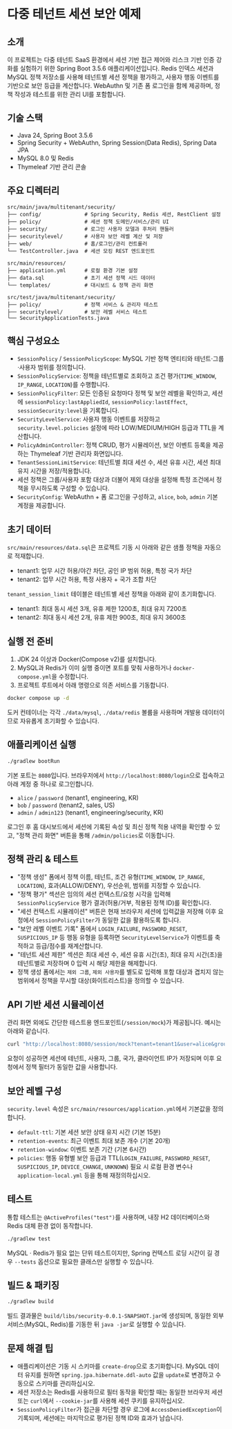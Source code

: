 # 다중 테넌트 세션 보안 예제

## 소개
이 프로젝트는 다중 테넌트 SaaS 환경에서 세션 기반 접근 제어와 리스크 기반 인증 강화를 실험하기 위한 Spring Boot 3.5.6 애플리케이션입니다. Redis 인덱스 세션과 MySQL 정책 저장소를 사용해 테넌트별 세션 정책을 평가하고, 사용자 행동 이벤트를 기반으로 보안 등급을 계산합니다. WebAuthn 및 기존 폼 로그인을 함께 제공하며, 정책 작성과 테스트를 위한 관리 UI를 포함합니다.

## 기술 스택
- Java 24, Spring Boot 3.5.6
- Spring Security + WebAuthn, Spring Session(Data Redis), Spring Data JPA
- MySQL 8.0 및 Redis
- Thymeleaf 기반 관리 콘솔

## 주요 디렉터리
```
src/main/java/multitenant/security/
├── config/              # Spring Security, Redis 세션, RestClient 설정
├── policy/              # 세션 정책 도메인/서비스/관리 UI
├── security/            # 로그인 사용자 모델과 후처리 핸들러
├── securitylevel/       # 사용자 보안 레벨 계산 및 저장
├── web/                 # 홈/로그인/관리 컨트롤러
└── TestController.java  # 세션 모킹 REST 엔드포인트

src/main/resources/
├── application.yml      # 로컬 환경 기본 설정
├── data.sql             # 초기 세션 정책 시드 데이터
└── templates/           # 대시보드 & 정책 관리 화면

src/test/java/multitenant/security/
├── policy/              # 정책 서비스 & 관리자 테스트
├── securitylevel/       # 보안 레벨 서비스 테스트
└── SecurityApplicationTests.java
```

## 핵심 구성요소
- `SessionPolicy` / `SessionPolicyScope`: MySQL 기반 정책 엔티티와 테넌트·그룹·사용자 범위를 정의합니다.
- `SessionPolicyService`: 정책을 테넌트별로 조회하고 조건 평가(`TIME_WINDOW`, `IP_RANGE`, `LOCATION`)를 수행합니다.
- `SessionPolicyFilter`: 모든 인증된 요청마다 정책 및 보안 레벨을 확인하고, 세션에 `sessionPolicy:lastAppliedId`, `sessionPolicy:lastEffect`, `sessionSecurity:level`을 기록합니다.
- `SecurityLevelService`: 사용자 행동 이벤트를 저장하고 `security.level.policies` 설정에 따라 LOW/MEDIUM/HIGH 등급과 TTL을 계산합니다.
- `PolicyAdminController`: 정책 CRUD, 평가 시뮬레이션, 보안 이벤트 등록을 제공하는 Thymeleaf 기반 관리자 화면입니다.
- `TenantSessionLimitService`: 테넌트별 최대 세션 수, 세션 유휴 시간, 세션 최대 유지 시간을 저장/적용합니다.
- 세션 정책은 그룹/사용자 포함 대상과 더불어 제외 대상을 설정해 특정 조건에서 정책을 무시하도록 구성할 수 있습니다.
- `SecurityConfig`: WebAuthn + 폼 로그인을 구성하고, `alice`, `bob`, `admin` 기본 계정을 제공합니다.

## 초기 데이터
`src/main/resources/data.sql`은 프로젝트 기동 시 아래와 같은 샘플 정책을 자동으로 적재합니다.
- tenant1: 업무 시간 허용/야간 차단, 공인 IP 범위 허용, 특정 국가 차단
- tenant2: 업무 시간 허용, 특정 사용자 + 국가 조합 차단

`tenant_session_limit` 테이블은 테넌트별 세션 정책을 아래와 같이 초기화합니다.
- tenant1: 최대 동시 세션 3개, 유휴 제한 1200초, 최대 유지 7200초
- tenant2: 최대 동시 세션 2개, 유휴 제한 900초, 최대 유지 3600초

## 실행 전 준비
1. JDK 24 이상과 Docker(Compose v2)를 설치합니다.
2. MySQL과 Redis가 이미 실행 중이면 포트를 맞춰 사용하거나 `docker-compose.yml`을 수정합니다.
3. 프로젝트 루트에서 아래 명령으로 의존 서비스를 기동합니다.

```bash
docker compose up -d
```

도커 컨테이너는 각각 `./data/mysql`, `./data/redis` 볼륨을 사용하며 개발용 데이터이므로 자유롭게 초기화할 수 있습니다.

## 애플리케이션 실행
```bash
./gradlew bootRun
```
기본 포트는 `8080`입니다. 브라우저에서 `http://localhost:8080/login`으로 접속하고 아래 계정 중 하나로 로그인합니다.
- `alice` / `password` (tenant1, engineering, KR)
- `bob` / `password` (tenant2, sales, US)
- `admin` / `admin123` (tenant1, engineering/security, KR)

로그인 후 홈 대시보드에서 세션에 기록된 속성 및 최신 정책 적용 내역을 확인할 수 있고, "정책 관리 화면" 버튼을 통해 `/admin/policies`로 이동합니다.

## 정책 관리 & 테스트
- "정책 생성" 폼에서 정책 이름, 테넌트, 조건 유형(`TIME_WINDOW`, `IP_RANGE`, `LOCATION`), 효과(ALLOW/DENY), 우선순위, 범위를 지정할 수 있습니다.
- "정책 평가" 섹션은 임의의 세션 컨텍스트/요청 시각을 입력해 `SessionPolicyService` 평가 결과(허용/거부, 적용된 정책 ID)를 확인합니다.
- "세션 컨텍스트 시뮬레이션" 버튼은 현재 브라우저 세션에 입력값을 저장해 이후 요청에서 `SessionPolicyFilter`가 동일한 값을 활용하도록 합니다.
- "보안 레벨 이벤트 기록" 폼에서 `LOGIN_FAILURE`, `PASSWORD_RESET`, `SUSPICIOUS_IP` 등 행동 유형을 등록하면 `SecurityLevelService`가 이벤트를 축적하고 등급/점수를 재계산합니다.
- "테넌트 세션 제한" 섹션은 최대 세션 수, 세션 유휴 시간(초), 최대 유지 시간(초)을 테넌트별로 저장하며 0 입력 시 해당 제한을 해제합니다.
- 정책 생성 폼에서는 `제외 그룹`, `제외 사용자`를 별도로 입력해 포함 대상과 겹치지 않는 범위에서 정책을 무시할 대상(화이트리스트)을 정의할 수 있습니다.

## API 기반 세션 시뮬레이션
관리 화면 외에도 간단한 테스트용 엔드포인트(`/session/mock`)가 제공됩니다. 예시는 아래와 같습니다.

```bash
curl "http://localhost:8080/session/mock?tenant=tenant1&user=alice&groups=engineering,security&country=KR"
```

요청이 성공하면 세션에 테넌트, 사용자, 그룹, 국가, 클라이언트 IP가 저장되며 이후 요청에서 정책 필터가 동일한 값을 사용합니다.

## 보안 레벨 구성
`security.level` 속성은 `src/main/resources/application.yml`에서 기본값을 정의합니다.
- `default-ttl`: 기본 세션 보안 상태 유지 시간 (기본 15분)
- `retention-events`: 최근 이벤트 최대 보존 개수 (기본 20개)
- `retention-window`: 이벤트 보존 기간 (기본 6시간)
- `policies`: 행동 유형별 보안 등급과 TTL(`LOGIN_FAILURE`, `PASSWORD_RESET`, `SUSPICIOUS_IP`, `DEVICE_CHANGE`, `UNKNOWN`)
필요 시 로컬 환경 변수나 `application-local.yml` 등을 통해 재정의하십시오.

## 테스트
통합 테스트는 `@ActiveProfiles("test")`를 사용하며, 내장 H2 데이터베이스와 Redis 대체 환경 없이 동작합니다.

```bash
./gradlew test
```

MySQL · Redis가 필요 없는 단위 테스트이지만, Spring 컨텍스트 로딩 시간이 길 경우 `--tests` 옵션으로 필요한 클래스만 실행할 수 있습니다.

## 빌드 & 패키징
```bash
./gradlew build
```
빌드 결과물은 `build/libs/security-0.0.1-SNAPSHOT.jar`에 생성되며, 동일한 외부 서비스(MySQL, Redis)를 기동한 뒤 `java -jar`로 실행할 수 있습니다.

## 문제 해결 팁
- 애플리케이션은 기동 시 스키마를 `create-drop`으로 초기화합니다. MySQL 데이터 유지를 원하면 `spring.jpa.hibernate.ddl-auto` 값을 `update`로 변경하고 수동으로 스키마를 관리하십시오.
- 세션 저장소는 Redis를 사용하므로 필터 동작을 확인할 때는 동일한 브라우저 세션 또는 `curl`에서 `--cookie-jar`를 사용해 세션 쿠키를 유지하십시오.
- `SessionPolicyFilter`가 접근을 차단할 경우 로그에 `AccessDeniedException`이 기록되며, 세션에는 마지막으로 평가된 정책 ID와 효과가 남습니다.
